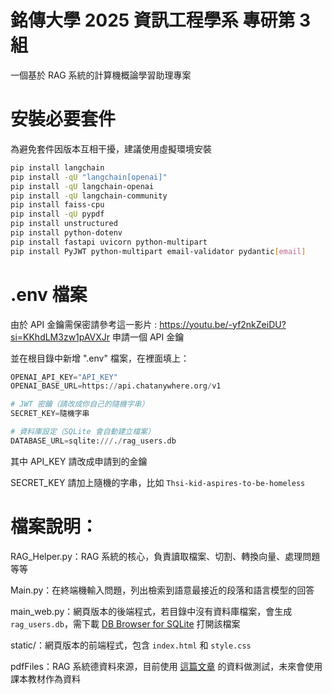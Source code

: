 # 銘傳大學 2025 資訊工程學系 專研第 3 組
一個基於 RAG 系統的計算機概論學習助理專案
# 安裝必要套件
為避免套件因版本互相干擾，建議使用虛擬環境安裝
```bash
pip install langchain
pip install -qU "langchain[openai]"
pip install -qU langchain-openai
pip install -qU langchain-community
pip install faiss-cpu
pip install -qU pypdf
pip install unstructured
pip install python-dotenv
pip install fastapi uvicorn python-multipart
pip install PyJWT python-multipart email-validator pydantic[email]
```
# .env 檔案
由於 API 金鑰需保密請參考這一影片 : https://youtu.be/-yf2nkZeiDU?si=KKhdLM3zw1pAVXJr 申請一個 API 金鑰  

並在根目錄中新增 ".env" 檔案，在裡面填上： 
```python
OPENAI_API_KEY="API_KEY"
OPENAI_BASE_URL=https://api.chatanywhere.org/v1

# JWT 密鑰（請改成你自己的隨機字串）
SECRET_KEY=隨機字串

# 資料庫設定（SQLite 會自動建立檔案）
DATABASE_URL=sqlite:///./rag_users.db
```
其中 API_KEY 請改成申請到的金鑰  

SECRET_KEY 請加上隨機的字串，比如 `Thsi-kid-aspires-to-be-homeless`
# 檔案說明：
RAG_Helper.py：RAG 系統的核心，負責讀取檔案、切割、轉換向量、處理問題等等  

Main.py：在終端機輸入問題，列出檢索到語意最接近的段落和語言模型的回答  

main_web.py：網頁版本的後端程式，若目錄中沒有資料庫檔案，會生成 `rag_users.db`，需下載 [DB Browser for SQLite](https://sqlitebrowser.org/) 打開該檔案  

static/：網頁版本的前端程式，包含 `index.html` 和 `style.css`  

pdfFiles：RAG 系統德資料來源，目前使用 [這篇文章](https://hackmd.io/@110FJU-MIIA/Sy2xnSE8K) 的資料做測試，未來會使用課本教材作為資料
